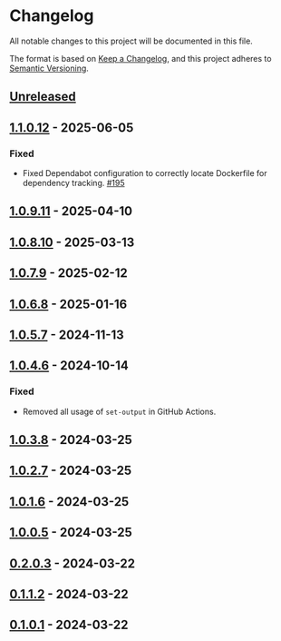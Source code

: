 # Changelog

All notable changes to this project will be documented in this file.

The format is based on [Keep a Changelog](https://keepachangelog.com/en/1.0.0/),
and this project adheres to [Semantic Versioning](https://semver.org/spec/v2.0.0.html).

## [Unreleased]

## [1.1.0.12] - 2025-06-05

### Fixed

- Fixed Dependabot configuration to correctly locate Dockerfile for dependency tracking. [#195](https://github.com/Afterlife-Guide/SemVer.Action/issues/195)

## [1.0.9.11] - 2025-04-10

## [1.0.8.10] - 2025-03-13

## [1.0.7.9] - 2025-02-12

## [1.0.6.8] - 2025-01-16

## [1.0.5.7] - 2024-11-13

## [1.0.4.6] - 2024-10-14

### Fixed

- Removed all usage of `set-output` in GitHub Actions.

## [1.0.3.8] - 2024-03-25

## [1.0.2.7] - 2024-03-25

## [1.0.1.6] - 2024-03-25

## [1.0.0.5] - 2024-03-25

## [0.2.0.3] - 2024-03-22

## [0.1.1.2] - 2024-03-22

## [0.1.0.1] - 2024-03-22

[unreleased]: https://github.com/Afterlife-Guide/SemVer.Action/compare/1.1.0.12...HEAD
[1.1.0.12]: https://github.com/Afterlife-Guide/SemVer.Action/compare/1.0.9.11...1.1.0.12
[1.0.9.11]: https://github.com/Afterlife-Guide/SemVer.Action/compare/1.0.8.10...1.0.9.11
[1.0.8.10]: https://github.com/Afterlife-Guide/SemVer.Action/compare/1.0.7.9...1.0.8.10
[1.0.7.9]: https://github.com/Afterlife-Guide/SemVer.Action/compare/1.0.6.8...1.0.7.9
[1.0.6.8]: https://github.com/Afterlife-Guide/SemVer.Action/compare/1.0.5.7...1.0.6.8
[1.0.5.7]: https://github.com/Afterlife-Guide/SemVer.Action/compare/1.0.4.6...1.0.5.7
[1.0.4.6]: https://github.com/Afterlife-Guide/SemVer.Action/compare/1.0.3.8...1.0.4.6
[1.0.3.8]: https://github.com/Afterlife-Guide/SemVer.Action/compare/1.0.2.7...1.0.3.8
[1.0.2.7]: https://github.com/Afterlife-Guide/SemVer.Action/compare/1.0.1.6...1.0.2.7
[1.0.1.6]: https://github.com/Afterlife-Guide/SemVer.Action/compare/1.0.0.5...1.0.1.6
[1.0.0.5]: https://github.com/Afterlife-Guide/SemVer.Action/compare/0.2.0.3...1.0.0.5
[0.2.0.3]: https://github.com/Afterlife-Guide/SemVer.Action/compare/0.1.1.2...0.2.0.3
[0.1.1.2]: https://github.com/Afterlife-Guide/SemVer.Action/compare/0.1.0.1...0.1.1.2
[0.1.0.1]: https://github.com/Afterlife-Guide/SemVer.Action/compare/4504613496b5d76d18531a4c41b3b88d241c41c2...0.1.0.1
